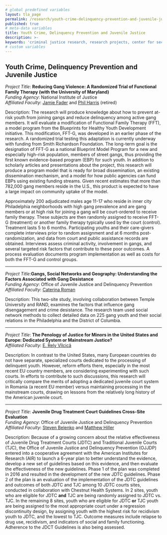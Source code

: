 ```yaml
---
# global predefined variables
layout: tla_page
permalink: /research/youth-crime-delinquency-prevention-and-juvenile-justice/
published: true
# meta-data variables
title: Youth Crime, Delinquency Prevention and Juvenile Justice
description: >-
keywords: 'criminal justice research, research projects, center for security and crime science'
# custom variables
---
```

## Youth Crime, Delinquency Prevention and Juvenile Justice

_Project Title_: **Reducing Gang Violence: A Randomized Trial of Functional Family Therapy (with the University of Maryland)** <br>
_Funding Agency_: National Institute of Justice <br>
_Affiliated Faculty_: [Jamie Fader](https://liberalarts.temple.edu/academics/faculty/fader-jamie) and [Phil Harris](https://liberalarts.temple.edu/academics/faculty/harris-phil) (retired) <br>

Description: The research will produce knowledge about how to prevent at-risk youth from joining gangs and reduce delinquency among active gang members. It will evaluate a modification of Functional Family Therapy (FFT), a model program from the Blueprints for Healthy Youth Development initiative. This modification, FFT-G, was developed in an earlier phase of the research. A randomized trial testing this adaptation is currently underway with funding from Smith Richardson Foundation. The long-term goal is the designation of FFT-G as a national Blueprint Model Program for a new and especially high-risk population, members of street gangs, thus providing the first known evidence-based program (EBP) for such youth. In addition to scholarly articles and presentations about the project, this research will produce a program model that is ready for broad dissemination, an existing dissemination mechanism, and a model for how public agencies can fund EBPs using existing funding streams. Given recent estimates that more than 782,000 gang members reside in the U.S., this product is expected to have a large impact on community uptake of the model.
 
Approximately 200 adjudicated males age 11-17 who reside in inner city Philadelphia neighborhoods with high gang prevalence and are gang members or at high risk for joining a gang will be court-ordered to receive family therapy. These subjects are then randomly assigned to receive FFT-G (treatment) or another family therapy typically used by the court (control). Treatment lasts 5 to 6 months. Participating youths and their care-givers complete interviews prior to random assignment and at 6 months post-randomization, and data from court and public assistance records are obtained. Interviews assess criminal activity, involvement in gangs, and several targeted risk factors that contribute to these poor outcomes. A process evaluation documents program implementation as well as costs for both the FFT-G and control groups.

___
 
_Project Title_:**Gangs, Social Networks and Geography: Understanding the Factors Associated with Gang Desistance** <br>
_Funding Agency_: Office of Juvenile Justice and Delinquency Prevention <br>
_Affiliated Faculty_: [Caterina Roman](https://liberalarts.temple.edu/academics/faculty/roman-caterina) <br>

Description: This two-site study, involving collaboration between Temple University and RAND, examines the factors that influence gang disengagement and crime desistance. The research team used social network methods to collect detailed data on 225 gang youth and their social relations in the Philadelphia and the District of Columbia.

___
 
_Project Title_: **The Penology of Justice for Minors in the United States and Europe: Dedicated System or Mainstream Justice?** <br>
_Affiliated Faculty_: [E. Rely Vîlcică](https://liberalarts.temple.edu/academics/faculty/v-lcic-e-rely) <br>

Description: In contrast to the United States, many European countries do not have separate, specialized courts dedicated to the processing of delinquent youth. However, reform efforts there, especially in the most recent EU country members, are considering experimenting with such courts. In efforts to contribute to such discussions, this research will critically compare the merits of adopting a dedicated juvenile court system in Romania (a recent EU member) versus maintaining processing in the mainstream courts, drawing on lessons from the relatively long history of the American juvenile court.

___
 
_Project Title_: **Juvenile Drug Treatment Court Guidelines Cross-Site Evaluation** <br>
_Funding Agency_: Office of Juvenile Justice and Delinquency Prevention<br>
_Affiliated Faculty_: [Steven Belenko](https://liberalarts.temple.edu/academics/faculty/belenko-steven) and [Matthew Hiller](https://liberalarts.temple.edu/academics/faculty/hiller-matt) <br>

Description: Because of a growing concern about the relative effectiveness of Juvenile Drug Treatment Courts (JDTC) and Traditional Juvenile Courts (TJC), the Office of Juvenile Justice and Delinquency Prevention (OJJDP) entered into a cooperative agreement with the American Institutes for Research (AIR) to launch a 6-year plan to better understand the evidence, develop a new set of guidelines based on this evidence, and then evaluate the effectiveness of the new guidelines. Phase 1 of the plan was completed in 2016 and resulted in the development of the new JDTC guidelines. Phase 2 of the plan is an evaluation of the implementation of the JDTC guidelines and outcomes of both JDTC and TJC among 10 JDTC courts sites, conducted in collaboration with Chestnut Health Systems. In 2 sites, youth who are eligible for JDTC **and** TJC are being randomly assigned to JDTC vs. TJC. In the remaining 8 sites, youth who are eligible for JDTC **or** TJC youth are being assigned to the most appropriate court under a regression discontinuity design, by assigning youth with the highest risk for recidivism youth to JDTC, and the lowest to TJC. Outcome measures include relapse to drug use, recidivism, and indicators of social and family functioning. Adherence to the JDCT Guidelines is also being assessed.
